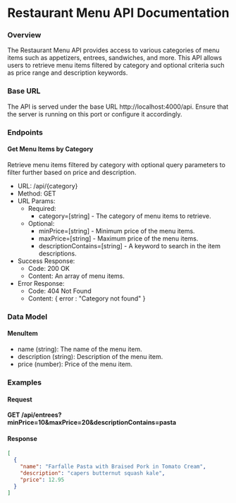 # Restaurant Menu API Documentation

### Overview

The Restaurant Menu API provides access to various categories of menu items such as appetizers, entrees, sandwiches, and more. This API allows users to retrieve menu items filtered by category and optional criteria such as price range and description keywords.

### Base URL

The API is served under the base URL http://localhost:4000/api. Ensure that the server is running on this port or configure it accordingly.

### Endpoints

#### Get Menu Items by Category

Retrieve menu items filtered by category with optional query parameters to filter further based on price and description.

- URL: /api/{category}
- Method: GET
- URL Params:
  - Required: 
    - category=[string] - The category of menu items to retrieve.
  - Optional:
    - minPrice=[string] - Minimum price of the menu items.
    - maxPrice=[string] - Maximum price of the menu items.
    - descriptionContains=[string] - A keyword to search in the item descriptions.
- Success Response:
  - Code: 200 OK
  - Content: An array of menu items.
- Error Response:
  - Code: 404 Not Found
  - Content: { error : "Category not found" }

### Data Model

#### MenuItem

- name (string): The name of the menu item.
- description (string): Description of the menu item.
- price (number): Price of the menu item.

### Examples

#### Request

**GET /api/entrees?minPrice=10&maxPrice=20&descriptionContains=pasta**

#### Response

```json
[
  {
    "name": "Farfalle Pasta with Braised Pork in Tomato Cream",
    "description": "capers butternut squash kale",
    "price": 12.95
  }
]
